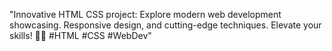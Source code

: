 "Innovative HTML CSS project: Explore modern web development showcasing. Responsive design, and cutting-edge techniques. Elevate your skills! 🔧🚀 #HTML #CSS #WebDev"
